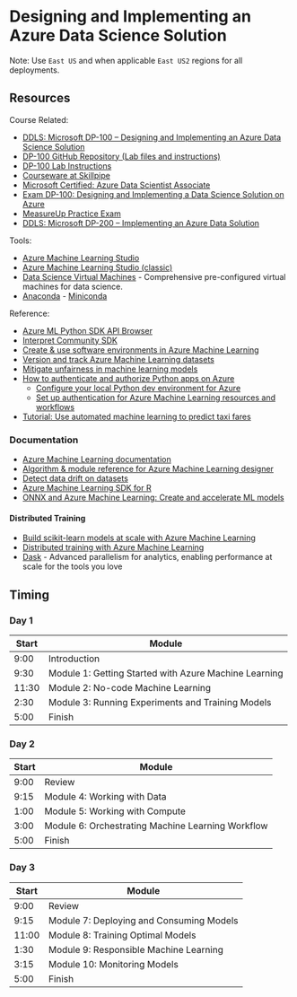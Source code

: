 # Designing and Implementing an Azure Data Science Solution

Note: Use `East US` and when applicable `East US2` regions for all deployments.

## Resources

Course Related:

* [DDLS: Microsoft DP-100 – Designing and Implementing an Azure Data Science Solution](https://www.ddls.com.au/courses/microsoft/azure/microsoft-dp-100t01-designing-and-implementing-a-data-science-solution-on-azure/)
* [DP-100 GitHub Repository (Lab files and instructions)](https://github.com/MicrosoftLearning/mslearn-dp100)
* [DP-100 Lab Instructions](https://microsoftlearning.github.io/mslearn-dp100/)
* [Courseware at Skillpipe ](https://www.skillpipe.com)
* [Microsoft Certified: Azure Data Scientist Associate](https://docs.microsoft.com/en-us/learn/certifications/azure-data-scientist)
* [Exam DP-100: Designing and Implementing a Data Science Solution on Azure](https://docs.microsoft.com/en-us/learn/certifications/exams/dp-100)
* [MeasureUp Practice Exam](https://www.measureup.com/catalogsearch/result/?q=dp-100)
* [DDLS: Microsoft DP-200 – Implementing an Azure Data Solution](https://www.ddls.com.au/courses/microsoft/azure/microsoft-dp-200t01-implementing-an-azure-data-solution/)

Tools:

* [Azure Machine Learning Studio](https://ml.azure.com/)
* [Azure Machine Learning Studio (classic)](https://studio.azureml.net/)
* [Data Science Virtual Machines](https://azure.microsoft.com/en-us/services/virtual-machines/data-science-virtual-machines/) - Comprehensive pre-configured virtual machines for data science.
* [Anaconda](https://anaconda.org/) - [Miniconda](https://docs.conda.io/en/latest/index.html)

Reference:

* [Azure ML Python SDK API Browser](https://docs.microsoft.com/en-us/python/api/?view=azure-ml-py)
* [Interpret Community SDK](https://github.com/interpretml/interpret-community)
* [Create & use software environments in Azure Machine Learning](https://docs.microsoft.com/en-us/azure/machine-learning/how-to-use-environments)
* [Version and track Azure Machine Learning datasets](https://docs.microsoft.com/en-us/azure/machine-learning/how-to-version-track-datasets)
* [Mitigate unfairness in machine learning models](https://docs.microsoft.com/en-us/azure/machine-learning/concept-fairness-ml)
* [How to authenticate and authorize Python apps on Azure](https://docs.microsoft.com/en-us/azure/developer/python/azure-sdk-authenticate)
  * [Configure your local Python dev environment for Azure](https://docs.microsoft.com/en-us/azure/developer/python/configure-local-development-environment)
  * [Set up authentication for Azure Machine Learning resources and workflows](https://docs.microsoft.com/en-us/azure/machine-learning/how-to-setup-authentication)
* [Tutorial: Use automated machine learning to predict taxi fares](https://docs.microsoft.com/en-us/azure/machine-learning/tutorial-auto-train-models)

### Documentation

* [Azure Machine Learning documentation](https://docs.microsoft.com/en-us/azure/machine-learning/)
* [Algorithm & module reference for Azure Machine Learning designer](https://docs.microsoft.com/en-us/azure/machine-learning/algorithm-module-reference/module-reference)
* [Detect data drift on datasets](https://docs.microsoft.com/en-us/azure/machine-learning/how-to-monitor-datasets#understanding-data-drift-results)
* [Azure Machine Learning SDK for R](https://azure.github.io/azureml-sdk-for-r/index.html)
* [ONNX and Azure Machine Learning: Create and accelerate ML models](https://docs.microsoft.com/en-us/azure/machine-learning/concept-onnx)

#### Distributed Training

* [Build scikit-learn models at scale with Azure Machine Learning](https://docs.microsoft.com/en-us/azure/machine-learning/how-to-train-scikit-learn)
* [Distributed training with Azure Machine Learning](https://docs.microsoft.com/en-us/azure/machine-learning/concept-distributed-training)
* [Dask](https://dask.org/) - Advanced parallelism for analytics, enabling performance at scale for the tools you love

## Timing

### Day 1

|Start|Module|
|-|-|
|9:00|Introduction|
|9:30|Module 1: Getting Started with Azure Machine Learning|
|11:30|Module 2: No-code Machine Learning|
|2:30|Module 3: Running Experiments and Training Models|
|5:00|Finish|

### Day 2

|Start|Module|
|-|-|
|9:00|Review|
|9:15|Module 4: Working with Data|
|1:00|Module 5: Working with Compute|
|3:00|Module 6: Orchestrating Machine Learning Workflow|
|5:00|Finish|

### Day 3

|Start|Module|
|-|-|
|9:00|Review|
|9:15|Module 7: Deploying and Consuming Models |
|11:00|Module 8: Training Optimal Models|
|1:30|Module 9: Responsible Machine Learning|
|3:15|Module 10: Monitoring Models|
|5:00|Finish|
